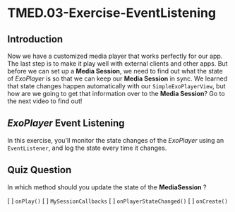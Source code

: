 # TMED.03-Exercise-EventListening

## Introduction

Now we have a customized media player that works perfectly for our app. 
The last step is to make it play well with external clients and other apps. 
But before we can set up a __Media Session__, we need to find out what the state of _ExoPlayer_ is so that we can keep our __Media Session__ in sync. 
We learned that state changes happen automatically with our ```SimpleExoPlayerView```, but how are we going to get that information over to the __Media Session__? 
Go to the next video to find out!

## ___ExoPlayer___ Event Listening

In this exercise, you'll monitor the state changes of the _ExoPlayer_ using an `EventListener`, and log the state every time it changes.


## Quiz Question

In which method should you update the state of the __MediaSession__ ?

[ ] `onPlay()`
[ ] `MySessionCallbacks`
[ ] `onPlayerStateChanged()`
[ ] `onCreate()`